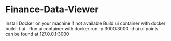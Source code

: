 # Finance-Data-Viewer

Install Docker on your machine if not available
Build ui container with docker build -t ui .
Run ui container with docker run -p 3000:3000 -d ui
ui points can be found at 127.0.0.1:3000

